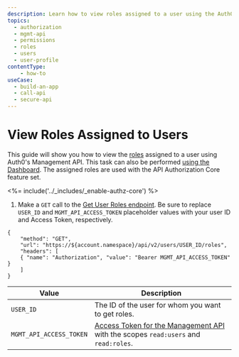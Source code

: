 ```yaml
---
description: Learn how to view roles assigned to a user using the Auth0 Management API. For use with Auth0's API Authorization Core feature set.
topics:
  - authorization
  - mgmt-api
  - permissions
  - roles
  - users
  - user-profile
contentType: 
    - how-to
useCase:
  - build-an-app
  - call-api
  - secure-api
---
```

# View Roles Assigned to Users

This guide will show you how to view the [roles](/authorization/concepts/rbac) assigned to a user using Auth0's Management API. This task can also be performed [using the Dashboard](/authorization/guides/dashboard/view-user-roles). The assigned roles are used with the API Authorization Core feature set.

<%= include('../_includes/_enable-authz-core') %>

1. Make a `GET` call to the [Get User Roles endpoint](/api/management/v2#!/user_roles/get_user_roles). Be sure to replace `USER_ID` and `MGMT_API_ACCESS_TOKEN` placeholder values with your user ID and Access Token, respectively.

```har
{
	"method": "GET",
	"url": "https://${account.namespace}/api/v2/users/USER_ID/roles",
	"headers": [
   	{ "name": "Authorization", "value": "Bearer MGMT_API_ACCESS_TOKEN" }
	]
}
```

| **Value** | **Description** |
| - | - |
| `USER_ID` | Τhe ID of the user for whom you want to get roles. |
| `MGMT_API_ACCESS_TOKEN` | [Access Token for the Management API](/api/management/v2/tokens) with the scopes `read:users` and `read:roles`. |